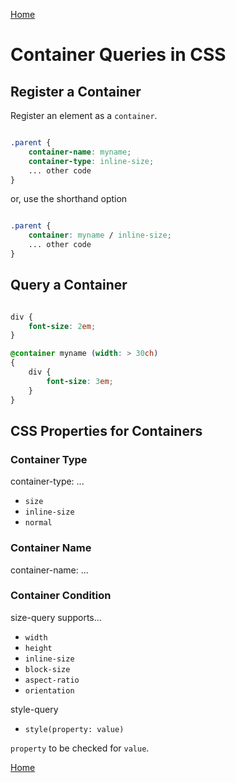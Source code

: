 [Home](./readme.md) 

# Container Queries in CSS

## Register a Container

Register an element as a `container`.

```CSS

.parent {
    container-name: myname;
    container-type: inline-size;
    ... other code
}

```

or, use the shorthand option

```CSS

.parent {
    container: myname / inline-size;
    ... other code
}

```

## Query a Container

```CSS

div {
    font-size: 2em;
}

@container myname (width: > 30ch)
{
    div {
        font-size: 3em;
    }
}

```
## CSS Properties for Containers

### Container Type

container-type: ...

* `size`
* `inline-size`
* `normal`

### Container Name

container-name: ...

### Container Condition

size-query supports...

* `width`
* `height`
* `inline-size`
* `block-size`
* `aspect-ratio`
* `orientation`

style-query

* `style(property: value)`

`property` to be checked for `value`.

[Home](./readme.md)